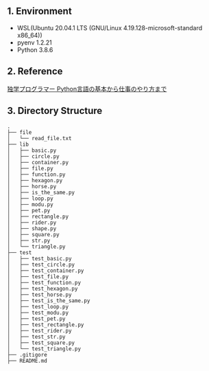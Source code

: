 ## 1. Environment

* WSL(Ubuntu 20.04.1 LTS (GNU/Linux 4.19.128-microsoft-standard x86_64))
* pyenv 1.2.21
* Python 3.8.6

## 2. Reference

[独学プログラマー Python言語の基本から仕事のやり方まで](https://bookmeter.com/books/12669037)

## 3. Directory Structure

```
.
├── file
│   └── read_file.txt
├── lib
│   ├── basic.py
│   ├── circle.py
│   ├── container.py
│   ├── file.py
│   ├── function.py
│   ├── hexagon.py
│   ├── horse.py
│   ├── is_the_same.py
│   ├── loop.py
│   ├── modu.py
│   ├── pet.py
│   ├── rectangle.py
│   ├── rider.py
│   ├── shape.py
│   ├── square.py
│   ├── str.py
│   └── triangle.py
├── test
│   ├── test_basic.py
│   ├── test_circle.py
│   ├── test_container.py
│   ├── test_file.py
│   ├── test_function.py
│   ├── test_hexagon.py
│   ├── test_horse.py
│   ├── test_is_the_same.py
│   ├── test_loop.py
│   ├── test_modu.py
│   ├── test_pet.py
│   ├── test_rectangle.py
│   ├── test_rider.py
│   ├── test_str.py
│   ├── test_square.py
│   └── test_triangle.py
├── .gitigore
├── README.md
```

